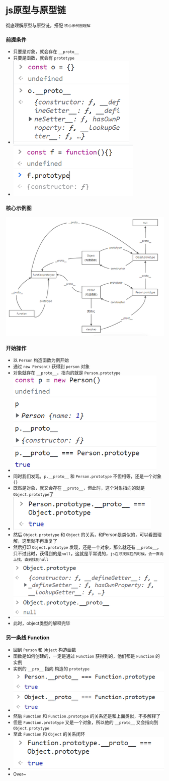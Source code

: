 # js原型与原型链

彻底理解原型与原型链，搭配 `核心示例图理解`
### 前提条件
- 只要是对象，就会存在 `__proto__`
- 只要是函数，就会有 `prototype`
- ![](./img/proto.png)
- ![](./img/prototype.png)
### 核心示例图
![示例](./img/shili.png)

### 开始操作
- 以 `Person` 构造函数为例开始
- 通过 `new Person()` 获得到 `person` 对象
- 对象就存在 `__proto__`，指向的就是 `Person.prototype`
- ![](./img//p_proto_prototype.png)
- 同时我们发现，`p.__proto__` 和 `Person.prototype` 不但相等，还是一个对象 `{}`
- 既然是对象，就又会存在 `__proto__`，但此时，这个对象指向的就是 `Object.prototype`了
- ![](./img/p_prototype_proto_Object_prototype.png)
- 然后 `Object.prototype` 和 `Object` 的关系，和Person是类似的，可以看图理解，这里就不再重复了
- 然后打印 `Object.prototype` 发现，还是一个对象，那么就还有 `__proto__`， 只不过此时，获得到的是`null`，这就是平常说的，`js在寻找属性的时候，会一直向上找，直到找到null`
- ![](./img/Object_prototype_null.png)
- 此时，object类型的解释完毕

### 另一条线 Function
- 回到 `Person` 和 `Object` 构造函数
- 函数是如何创建的，一定是通过 `Function` 获得到的，他们都是 `Function` 的实例
- 实例的 `__pro__` 指向 构造的 `prototype`
- ![](./img/Function_Person_Object.png)
- 然后 `Function` 和 `Function.prototype` 的关系还是和上面类似，不多解释了
- 但是 `Function.prototype` 又是一个对象，所以他的 `__proto__` 又会指向到 `Object.protytype`
- 至此 `Function` 和 `Object` 的关系闭环
- ![](./img/Function_prototype_proto_Object_prototype.png)
- Over~